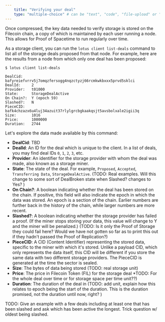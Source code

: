 ```yaml
---
    title: "Verifying your deal"
    type: "multiple-choice" # can be "text", "code", "file-upload" or "multiple-choice"
---
```


Once compressed, the key data needed to verify storage is stored on the Filecoin chain, a copy of which is maintained by each user running a node. This allows for Proof of Spacetime to run regularly over time.

As a storage client, you can run the `lotus client list-deals` command to list all of the storage deals proposed from that node. For example, here are the results from a node from which only one deal has been proposed:

```
$ lotus client list-deals

DealCid:	bafyreiefvrrv5j7omqzfersogg4nqzctyzj66rcmkwkbxxx5prvd5sklci
DealId:		2
Provider: 	t01000
State:		StorageDealActive
On Chain?:	Y (epoch 59)
Slashed?:	N
PieceCID:	bafk4chzazx6u4luj34azuit37rlylgrcbgkaakqsjt5avsbolxale2igii3q
Size:		1016
Price:		1000000
Duration:	2744
```

Let's explore the data made available by this command:
- **DealCid**: TBD
- **DealId**: An ID for the deal which is unique to the client. In a list of deals, you may find deal IDs `0`, `1`, `2`, `3`, etc.
- **Provider**: An identifier for the storage provider with whom the deal was made, also known as a storage miner.
- **State**: The state of the deal. For example, `Proposed`, `Accepted`, `Transferring Data`, `StorageDealActive`. (TODO: Real examples. Will this change to some sort of DealBroken state when Slashed? changes to Yes? )
- **On Chain?**: A boolean indicating whether the deal has been stored on the chain. If positive, this field will also indicate the epoch in which the data was stored. An epoch is a section of the chain. Earlier numbers are further back in the history of the chain, while larger numbers are more recent.
- **Slashed?**: A boolean indicating whether the storage provider has failed a proof. (If the miner stops storing your data, this value will change to Y and the miner will be penalized.) (TODO: Is it only the Proof of Storage they could fail here? Would we have not gotten so far as to print this out if they hadn't passed the Proof of Replication?)
- **PieceCID**: A CID (Content Identifier) representing the stored data, specific to the miner with which it's stored. Unlike a payload CID, which only represents the data itself, this CID will be different if you store the same data with two different storage providers. The PieceCID is generated at the time the sector is sealed.
- **Size**: The bytes of data being stored (TODO: real storage unit)
- **Price**: The price in Filecoin Token (FIL) for the storage deal *TODO: For the whole deal over time or for storage space per time unit??)
- **Duration**: The duration of the deal in (TODO: add unit, explain how this relates to epoch being the start of the duration.  This is the duration promised, not the duration until now, right? )

TODO: Give an example with a few deals including at least one that has been slashed and ask which has been active the longest. Trick question w/ oldest being slashed.
